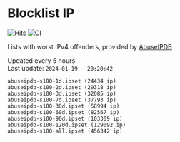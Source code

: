 # Blocklist IP

[![Hits](https://hits.seeyoufarm.com/api/count/incr/badge.svg?url=https%3A%2F%2Fgithub.com%2Fborestad%2Fblocklist-ip%2F&count_bg=%2379C83D&title_bg=%23555555&icon=&icon_color=%23E7E7E7&title=hits&edge_flat=false)](https://hits.seeyoufarm.com)  ![CI](https://img.shields.io/github/workflow/status/borestad/blocklist-ip/CI?style=flat-square)

Lists with worst IPv4 offenders, provided by [AbuseIPDB](https://www.abuseipdb.com/)

<!-- FOOTER-PLACEHOLDER -->
Updated every 5 hours<br>
Last update: `2024-01-19 - 20:20:42`
```
abuseipdb-s100-1d.ipset (24434 ip)
abuseipdb-s100-2d.ipset (29318 ip)
abuseipdb-s100-3d.ipset (32085 ip)
abuseipdb-s100-7d.ipset (37793 ip)
abuseipdb-s100-30d.ipset (58994 ip)
abuseipdb-s100-60d.ipset (82567 ip)
abuseipdb-s100-90d.ipset (103309 ip)
abuseipdb-s100-120d.ipset (129092 ip)
abuseipdb-s100-all.ipset (456342 ip)
```
